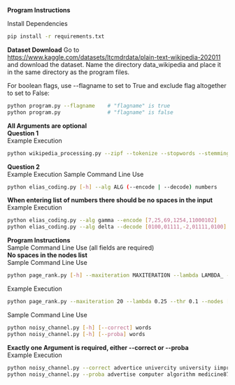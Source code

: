 **Program Instructions**  

Install Dependencies
```Bash
pip install -r requirements.txt
```

**Dataset Download**
Go to https://www.kaggle.com/datasets/ltcmdrdata/plain-text-wikipedia-202011 and download the dataset.
Name the directory data_wikipedia and place it in the same directory as the program files.

For boolean flags, use --flagname to set to True and exclude flag altogether to set to False:
```Bash
python program.py --flagname    # "flagname" is true
python program.py               # "flagname" is false
```
**All Arguments are optional**  
**Question 1**  
Example Execution
```Bash
python wikipedia_processing.py --zipf --tokenize --stopwords --stemming --invertedindex
```

**Question 2**  
Example Execution
Sample Command Line Use
```Bash
python elias_coding.py [-h] --alg ALG (--encode | --decode) numbers
```

**When entering list of numbers there should be no spaces in the input**  
Example Execution
```Bash
python elias_coding.py --alg gamma --encode [7,25,69,1254,11000102]
python elias_coding.py --alg delta --decode [0100,01111,-2,01111,0100]
```

**Program Instructions**  
Sample Command Line Use (all fields are required)  
**No spaces in the nodes list**  
Sample Command Line Use
```Bash
python page_rank.py [-h] --maxiteration MAXITERATION --lambda LAMBDA_ --thr THR --nodes NODES
``` 
Example Execution
```Bash
python page_rank.py --maxiteration 20 --lambda 0.25 --thr 0.1 --nodes [5,100,50]
```

Sample Command Line Use
```Bash
python noisy_channel.py [-h] [--correct] words
python noisy_channel.py [-h] [--proba] words
```

**Exactly one Argument is required, either --correct or --proba**  
Example Execution
```Bash
python noisy_channel.py --correct advertice univercity university iimprove
python noisy_channel.py --proba advertise computer algorithm medicine874r
```


